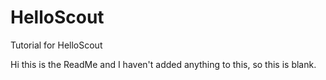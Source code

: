 # HelloScout
Tutorial for HelloScout

Hi this is the ReadMe and I haven't added anything to this, so this is blank.
